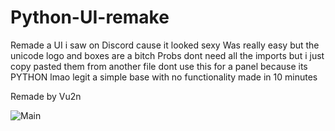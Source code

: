 # Python-UI-remake
 Remade a UI i saw on Discord cause it looked sexy
 Was really easy but the unicode logo and boxes are a bitch
 Probs dont need all the imports but i just copy pasted them from another file
 dont use this for a panel because its PYTHON lmao
 legit a simple base with no functionality made in 10 minutes
 
 Remade by Vu2n
 
![Main](https://user-images.githubusercontent.com/87818531/202433363-051d4405-aa0d-49bf-81dc-d73857dc00c7.png)
